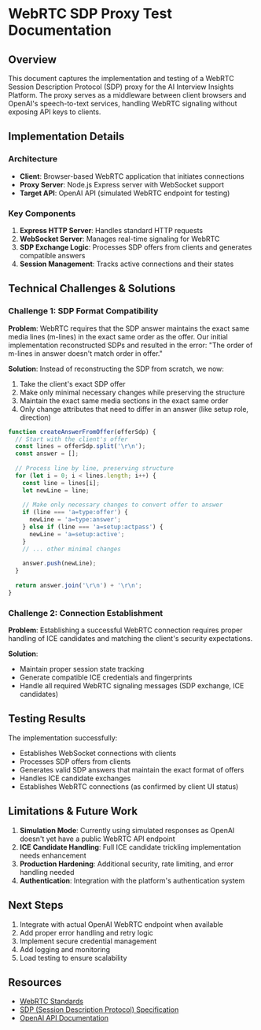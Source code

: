 # WebRTC SDP Proxy Test Documentation

## Overview
This document captures the implementation and testing of a WebRTC Session Description Protocol (SDP) proxy for the AI Interview Insights Platform. The proxy serves as a middleware between client browsers and OpenAI's speech-to-text services, handling WebRTC signaling without exposing API keys to clients.

## Implementation Details

### Architecture
- **Client**: Browser-based WebRTC application that initiates connections
- **Proxy Server**: Node.js Express server with WebSocket support
- **Target API**: OpenAI API (simulated WebRTC endpoint for testing)

### Key Components
1. **Express HTTP Server**: Handles standard HTTP requests
2. **WebSocket Server**: Manages real-time signaling for WebRTC
3. **SDP Exchange Logic**: Processes SDP offers from clients and generates compatible answers
4. **Session Management**: Tracks active connections and their states

## Technical Challenges & Solutions

### Challenge 1: SDP Format Compatibility
**Problem**: WebRTC requires that the SDP answer maintains the exact same media lines (m-lines) in the exact same order as the offer. Our initial implementation reconstructed SDPs and resulted in the error: "The order of m-lines in answer doesn't match order in offer."

**Solution**: 
Instead of reconstructing the SDP from scratch, we now:
1. Take the client's exact SDP offer
2. Make only minimal necessary changes while preserving the structure
3. Maintain the exact same media sections in the exact same order
4. Only change attributes that need to differ in an answer (like setup role, direction)

```javascript
function createAnswerFromOffer(offerSdp) {
  // Start with the client's offer
  const lines = offerSdp.split('\r\n');
  const answer = [];
  
  // Process line by line, preserving structure
  for (let i = 0; i < lines.length; i++) {
    const line = lines[i];
    let newLine = line;
    
    // Make only necessary changes to convert offer to answer
    if (line === 'a=type:offer') {
      newLine = 'a=type:answer';
    } else if (line === 'a=setup:actpass') {
      newLine = 'a=setup:active';
    } 
    // ... other minimal changes
    
    answer.push(newLine);
  }
  
  return answer.join('\r\n') + '\r\n';
}
```

### Challenge 2: Connection Establishment
**Problem**: Establishing a successful WebRTC connection requires proper handling of ICE candidates and matching the client's security expectations.

**Solution**: 
- Maintain proper session state tracking
- Generate compatible ICE credentials and fingerprints
- Handle all required WebRTC signaling messages (SDP exchange, ICE candidates)

## Testing Results

The implementation successfully:
- Establishes WebSocket connections with clients
- Processes SDP offers from clients
- Generates valid SDP answers that maintain the exact format of offers
- Handles ICE candidate exchanges
- Establishes WebRTC connections (as confirmed by client UI status)

## Limitations & Future Work

1. **Simulation Mode**: Currently using simulated responses as OpenAI doesn't yet have a public WebRTC API endpoint
2. **ICE Candidate Handling**: Full ICE candidate trickling implementation needs enhancement
3. **Production Hardening**: Additional security, rate limiting, and error handling needed
4. **Authentication**: Integration with the platform's authentication system

## Next Steps

1. Integrate with actual OpenAI WebRTC endpoint when available
2. Add proper error handling and retry logic
3. Implement secure credential management
4. Add logging and monitoring
5. Load testing to ensure scalability

## Resources
- [WebRTC Standards](https://webrtc.org/getting-started/overview)
- [SDP (Session Description Protocol) Specification](https://datatracker.ietf.org/doc/html/rfc4566)
- [OpenAI API Documentation](https://platform.openai.com/docs/api-reference) 